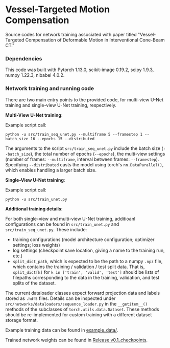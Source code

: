 # Vessel-Targeted Motion Compensation 

Source codes for network training associated with paper titled "Vessel-Targeted Compensation of Deformable Motion in Interventional Cone-Beam CT." 

### Dependencies
This code was built with Pytorch 1.13.0, scikit-image 0.19.2, scipy 1.9.3, numpy 1.22.3, nibabel 4.0.2. 

### Network training and running code

There are two main entry points to the provided code, for multi-view U-Net training and single-view U-Net training, respectively. 

**Multi-View U-Net training**: 

Example script call: 
```
python -u src/train_seq_unet.py --multiframe 5 --framestep 1 --batch_size 16 --epochs 15 --distributed
```

The arguments to the script `src/train_seq_unet.py` include the batch size (`--batch_size`), the total number of epochs (`--epochs`), the multi-view settings (number of frames: `--multiframe`, interval between frames: `--framestep`). Specifying `--distributed` casts the model using torch's `nn.DataParallel()`, which enables handling a larger batch size. 



**Single-View U-Net training**: 

Example script call: 
```
python -u src/train_unet.py
```

**Additional training details**:

For both single-view and multi-view U-Net training, additioanl configurations can be found in `src/train_unet.py` and `src/train_seq_unet.py`. These include: 
* training configurations (model architecture configuration; optimizer settings; loss weights) 
* log settings (checkpoint save location, giving a name to the training run, etc.)
* `split_dict_path`, which is expected to be the path to a numpy `.npz` file, which contains the training / validation / test split data. That is, `split_dict[k]` for `k in ['train', 'valid', 'test']` should be lists of filepaths corresponding to the data in the training, validation, and test splits of the dataset. 

The current dataloader classes expect forward projection data and labels stored as `.hdf5` files. Details can be inspected under `src/networks/dataloaders/sequence_loader.py` in the `__getitem__()` methods of the subclasses of `torch.utils.data.Dataset`. These methods should be re-implemented for custom training with a different dataset storage format. 

Example training data can be found in [example_data/](example_data/).

Trained network weights can be found in [Release v0.1_checkpoints](https://github.com/I-STAR/VesselTargetedMoCo/releases/tag/v0.1_checkpoints).